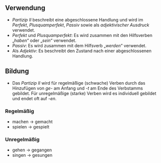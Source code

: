 ## Verwendung
- *Partizip II* beschreibt eine abgeschlossene Handlung und wird im *Perfekt*, *Plusquamperfekt*, *Passiv* sowie als *adjektivischer Ausdruck* verwendet.
- *Perfekt* und *Plusquamperfekt*: Es wird zusammen mit den Hilfsverben „*haben*“ oder „*sein*“ verwendet.
- *Passiv*: Es wird zusammen mit dem Hilfsverb „*werden*“ verwendet.
- Als *Adjektiv*: Es beschreibt den Zustand nach einer abgeschlossenen Handlung.
## Bildung

- Das *Partizip II* wird für regelmäßige (schwache) Verben durch das Hinzufügen von *ge-* am Anfang und *-t* am Ende des Verbstamms gebildet. Für unregelmäßige (starke) Verben wird es individuell gebildet und endet oft auf *-en*.

### Regelmäßig

- machen → gemacht
- spielen → gespielt
### Unregelmäßig

- gehen → gegangen
- singen → gesungen
